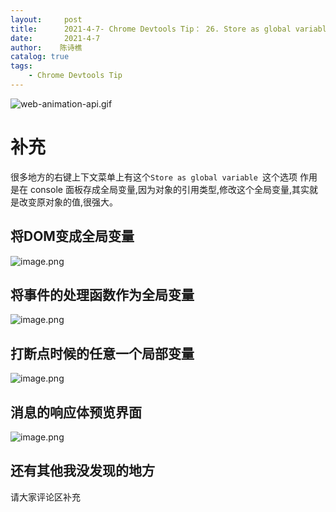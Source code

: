 ```yaml
---
layout:     post
title:      2021-4-7- Chrome Devtools Tip： 26. Store as global variable 存储成全局变量
date:       2021-4-7
author:    陈诗樵
catalog: true
tags:
    - Chrome Devtools Tip
---
```


![web-animation-api.gif](https://upload-images.jianshu.io/upload_images/8156292-4e305ded9d17242a.gif?imageMogr2/auto-orient/strip)

# 补充
很多地方的右键上下文菜单上有这个`Store as global variable `这个选项
作用是在 console 面板存成全局变量,因为对象的引用类型,修改这个全局变量,其实就是改变原对象的值,很强大。
## 将DOM变成全局变量
![image.png](https://upload-images.jianshu.io/upload_images/8156292-3d900a6460dfc1fa.png?imageMogr2/auto-orient/strip%7CimageView2/2/w/1240)
## 将事件的处理函数作为全局变量
![image.png](https://upload-images.jianshu.io/upload_images/8156292-ccf98baf8acbfbf2.png?imageMogr2/auto-orient/strip%7CimageView2/2/w/1240)
## 打断点时候的任意一个局部变量
![image.png](https://upload-images.jianshu.io/upload_images/8156292-1ee0184cd551f0b5.png?imageMogr2/auto-orient/strip%7CimageView2/2/w/1240)
## 消息的响应体预览界面
![image.png](https://upload-images.jianshu.io/upload_images/8156292-792fb8a98b463887.png?imageMogr2/auto-orient/strip%7CimageView2/2/w/1240)

## 还有其他我没发现的地方
请大家评论区补充
